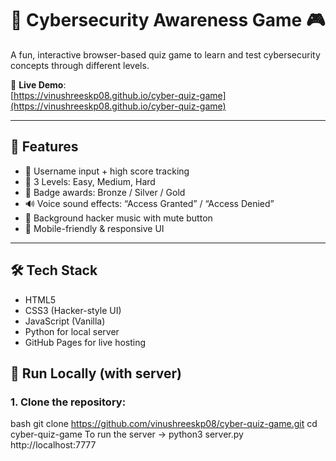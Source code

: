 # 🧠 Cybersecurity Awareness Game 🎮

A fun, interactive browser-based quiz game to learn and test cybersecurity concepts through different levels.

🔗 **Live Demo**:  
[https://vinushreeskp08.github.io/cyber-quiz-game](https://vinushreeskp08.github.io/cyber-quiz-game)

---

## 🚀 Features

- 👤 Username input + high score tracking
- 🎯 3 Levels: Easy, Medium, Hard
- 🏅 Badge awards: Bronze / Silver / Gold
- 🔊 Voice sound effects: “Access Granted” / “Access Denied”
- 🎵 Background hacker music with mute button
- 📱 Mobile-friendly & responsive UI

---

## 🛠️ Tech Stack

- HTML5  
- CSS3 (Hacker-style UI)  
- JavaScript (Vanilla)  
- Python for local server  
- GitHub Pages for live hosting


## 🧪 Run Locally (with server)

### 1. Clone the repository:
bash
git clone https://github.com/vinushreeskp08/cyber-quiz-game.git
cd cyber-quiz-game
To run the server -> 
python3 server.py
http://localhost:7777
